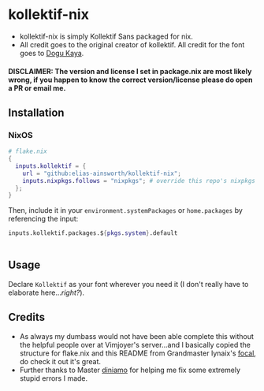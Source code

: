 # kollektif-nix

- kollektif-nix is simply Kollektif Sans packaged for nix.
- All credit goes to the original creator of kollektif. All credit for the font goes to [Dogu Kaya](https://www.behance.net/dogukaya).

#### DISCLAIMER: The version and license I set in package.nix are most likely wrong, if you happen to know the correct version/license please do open a PR or email me.

## Installation

### NixOS
```nix
# flake.nix
{
  inputs.kollektif = {
    url = "github:elias-ainsworth/kollektif-nix";
    inputs.nixpkgs.follows = "nixpkgs"; # override this repo's nixpkgs snapshot
  };
}
```

Then, include it in your `environment.systemPackages` or `home.packages` by referencing the input:
```nix
inputs.kollektif.packages.${pkgs.system}.default
  
```

## Usage

Declare `Kollektif` as your font wherever you need it (I don't really have to elaborate here...*right?*).

## Credits
- As always my dumbass would not have been able complete this without the helpful people over at Vimjoyer's server...and I basically copied the structure for flake.nix and this README from Grandmaster Iynaix's [focal](https://github.com/iynaix/focal), do check it out it's great.
- Further thanks to Master [diniamo](https://github.com/diniamo) for helping me fix some extremely stupid errors I made.
